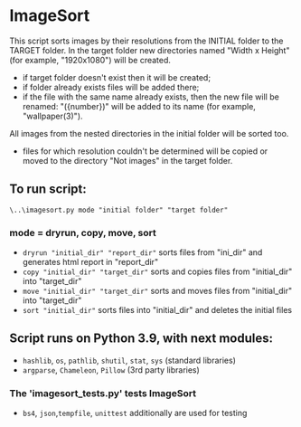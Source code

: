 ﻿# ImageSort

This script sorts images by their resolutions from the INITIAL folder to the TARGET folder.
In the target folder new directories named "Width x Height" (for example, "1920x1080") will be created.

* if target folder doesn't exist then it will be created;
* if folder already exists files will be added there;
* if the file with the same name already exists, then the new file will be renamed:
  "({number})" will be added to its name (for example, "wallpaper(3)").

All images from the nested directories in the initial folder will be sorted too.

* files for which resolution couldn't be determined will be copied or moved to the directory "Not images" in the target folder.


## To run script:
`\..\imagesort.py mode "initial folder" "target folder"`

### mode = dryrun, copy, move, sort
* `dryrun "initial_dir" "report_dir"` sorts files from "ini_dir" and generates html report in "report_dir"
* `copy "initial_dir" "target_dir"` sorts and copies files from "initial_dir" into "target_dir"
* `move "initial_dir" "target_dir"` sorts and moves files from "initial_dir" into "target_dir"
* `sort "initial_dir"` sorts files into "initial_dir" and deletes the initial files


## Script runs on Python 3.9, with next modules:
* `hashlib`, `os`, `pathlib`, `shutil`, `stat`, `sys` (standard libraries)
* `argparse`, `Chameleon`, `Pillow`  (3rd party libraries)

### The 'imagesort_tests.py' tests ImageSort
* `bs4`, `json`,`tempfile`, `unittest` additionally are used for testing